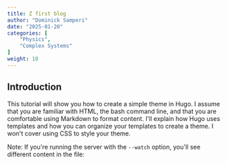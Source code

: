 ```yaml
---
title: Z first blog
author: "Dominick Samperi"
date: "2025-01-20"
categories: [
    "Physics",
    "Complex Systems"
]
weight: 10
---
```


## Introduction

This tutorial will show you how to create a simple theme in Hugo. I assume that you are familiar with HTML, the bash command line, and that you are comfortable using Markdown to format content. I'll explain how Hugo uses templates and how you can organize your templates to create a theme. I won't cover using CSS to style your theme.

Note: If you're running the server with the `--watch` option, you'll see different content in the file:
